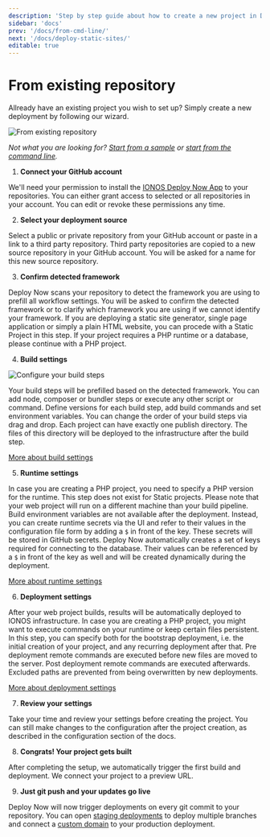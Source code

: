```yaml
---
description: 'Step by step guide about how to create a new project in Deploy Now when starting with an existing repository.'
sidebar: 'docs'
prev: '/docs/from-cmd-line/'
next: '/docs/deploy-static-sites/'
editable: true
---
```


# From existing repository

Allready have an existing project you wish to set up? Simply create a new deployment by following our wizard.

![From existing repository](/03_From_existing_repository.gif)

*Not what you are looking for? [Start from a sample](/docs/framework-samples/) or [start from the command line](/docs/from-cmd-line/).*

1. **Connect your GitHub account** 

We'll need your permission to install the [IONOS Deploy Now App](https://github.com/apps/ionos-deploy-now) to your repositories. You can either grant access to selected or all repositories in your account. You can edit or revoke these permissions any time.
    
2. **Select your deployment source**

Select a public or private repository from your GitHub account or paste in a link to a third party repository. Third party repositories are copied to a new source repository in your GitHub account. You will be asked for a name for this new source repository. 

3. **Confirm detected framework**

Deploy Now scans your repository to detect the framework you are using to prefill all workflow settings. You will be asked to confirm the detected framework or to clarify which framework you are using if we cannot identify your framework. If you are deploying a static site generator, single page application or simply a plain HTML website, you can procede with a Static Project in this step. If your project requires a PHP runtime or a database, please continue with a PHP project.  
  
4. **Build settings**

![Configure your build steps](/02_From_sample_build_flat.gif)

Your build steps will be prefilled based on the detected framework. You can add node, composer or bundler steps or execute any other script or command. Define versions for each build step, add build commands and set environment variables. You can change the order of your build steps via drag and drop. Each project can have exactly one publish directory. The files of this directory will be deployed to the infrastructure after the build step.

[More about build settings](/docs/github-actions-customization)

5. **Runtime settings**

In case you are creating a PHP project, you need to specify a PHP version for the runtime. This step does not exist for Static projects. Please note that your web project will run on a different machine than your build pipeline. Build environment variables are not available after the deployment. Instead, you can create runtime secrets via the UI and refer to their values in the configuration file form by adding a `$` in front of the key. These secrets will be stored in GitHub secrets. Deploy Now automatically creates a set of keys required for connecting to the database. Their values can be referenced by a `$` in front of the key as well and will be created dynamically during the deployment.

[More about runtime settings](/docs/runtime-configuration)

6. **Deployment settings**

After your web project builds, results will be automatically deployed to IONOS infrastructure. In case you are creating a PHP project, you might want to execute commands on your runtime or keep certain files persistent. In this step, you can specify both for the bootstrap deployment, i.e. the initial creation of your project, and any recurring deployment after that. Pre deployment remote commands are executed before new files are moved to the server. Post deployment remote commands are executed afterwards. Excluded paths are prevented from being overwritten by new deployments.

[More about deployment settings](/docs/deployment-configuration)

7. **Review your settings** 

Take your time and review your settings before creating the project. You can still make changes to the configuration after the project creation, as described in the configuration section of the docs.

8. **Congrats! Your project gets built** 

After completing the setup, we automatically trigger the first build and deployment. We connect your project to a preview URL.

9. **Just git push and your updates go live** 

Deploy Now will now trigger deployments on every git commit to your repository. You can open [staging deployments](/docs/staging-deployments/) to deploy multiple branches and connect a [custom domain](/docs/domain-tls/) to your production deployment.
